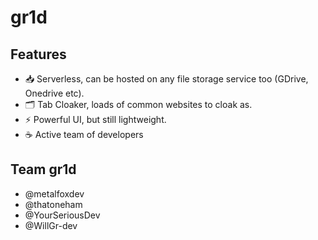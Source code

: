 # gr1d

## Features
- 📥 Serverless, can be hosted on any file storage service too (GDrive, Onedrive etc).
- 🗂️ Tab Cloaker, loads of common websites to cloak as.
- ⚡ Powerful UI, but still lightweight.
- ☕ Active team of developers

## Team gr1d

- @metalfoxdev
- @thatoneham
- @YourSeriousDev
- @WillGr-dev
